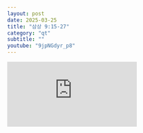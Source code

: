 ```yaml
---
layout: post
date: 2025-03-25
title: "삼상 9:15-27"
category: "qt"
subtitle: ""
youtube: "9jpNGdyr_p8"
---
```


<div class="youtube margin-large">
    <iframe src="https://www.youtube.com/embed/9jpNGdyr_p8" title="YouTube video player" frameborder="0" allow="accelerometer; autoplay; clipboard-write; encrypted-media; gyroscope; picture-in-picture; web-share" allowfullscreen></iframe>
</div>

